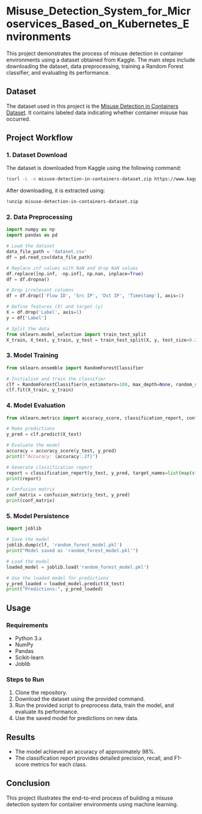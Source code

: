 # Misuse_Detection_System_for_Microservices_Based_on_Kubernetes_Environments

This project demonstrates the process of misuse detection in container environments using a dataset obtained from Kaggle. The main steps include downloading the dataset, data preprocessing, training a Random Forest classifier, and evaluating its performance.

## Dataset

The dataset used in this project is the [Misuse Detection in Containers Dataset](https://www.kaggle.com/yigitsever/misuse-detection-in-containers-dataset). It contains labeled data indicating whether container misuse has occurred.

## Project Workflow

### 1. Dataset Download

The dataset is downloaded from Kaggle using the following command:
```bash
!curl -L -o misuse-detection-in-containers-dataset.zip https://www.kaggle.com/api/v1/datasets/download/yigitsever/misuse-detection-in-containers-dataset
```
After downloading, it is extracted using:
```bash
!unzip misuse-detection-in-containers-dataset.zip
```

### 2. Data Preprocessing

```python
import numpy as np
import pandas as pd

# Load the dataset
data_file_path = 'dataset.csv'
df = pd.read_csv(data_file_path)

# Replace inf values with NaN and drop NaN values
df.replace([np.inf, -np.inf], np.nan, inplace=True)
df = df.dropna()

# Drop irrelevant columns
df = df.drop(['Flow ID', 'Src IP', 'Dst IP', 'Timestamp'], axis=1)

# Define features (X) and target (y)
X = df.drop('Label', axis=1)
y = df['Label']

# Split the data
from sklearn.model_selection import train_test_split
X_train, X_test, y_train, y_test = train_test_split(X, y, test_size=0.2, stratify=y, random_state=42)
```

### 3. Model Training

```python
from sklearn.ensemble import RandomForestClassifier

# Initialize and train the classifier
clf = RandomForestClassifier(n_estimators=100, max_depth=None, random_state=42)
clf.fit(X_train, y_train)
```

### 4. Model Evaluation

```python
from sklearn.metrics import accuracy_score, classification_report, confusion_matrix

# Make predictions
y_pred = clf.predict(X_test)

# Evaluate the model
accuracy = accuracy_score(y_test, y_pred)
print(f"Accuracy: {accuracy:.2f}")

# Generate classification report
report = classification_report(y_test, y_pred, target_names=list(map(str, range(12))))  # Adjust target_names as needed
print(report)

# Confusion matrix
conf_matrix = confusion_matrix(y_test, y_pred)
print(conf_matrix)
```

### 5. Model Persistence

```python
import joblib

# Save the model
joblib.dump(clf, 'random_forest_model.pkl')
print("Model saved as 'random_forest_model.pkl'")

# Load the model
loaded_model = joblib.load('random_forest_model.pkl')

# Use the loaded model for predictions
y_pred_loaded = loaded_model.predict(X_test)
print("Predictions:", y_pred_loaded)
```

## Usage

### Requirements

- Python 3.x
- NumPy
- Pandas
- Scikit-learn
- Joblib

### Steps to Run

1. Clone the repository.
2. Download the dataset using the provided command.
3. Run the provided script to preprocess data, train the model, and evaluate its performance.
4. Use the saved model for predictions on new data.

## Results

- The model achieved an accuracy of approximately 98%.
- The classification report provides detailed precision, recall, and F1-score metrics for each class.

## Conclusion

This project illustrates the end-to-end process of building a misuse detection system for container environments using machine learning.


